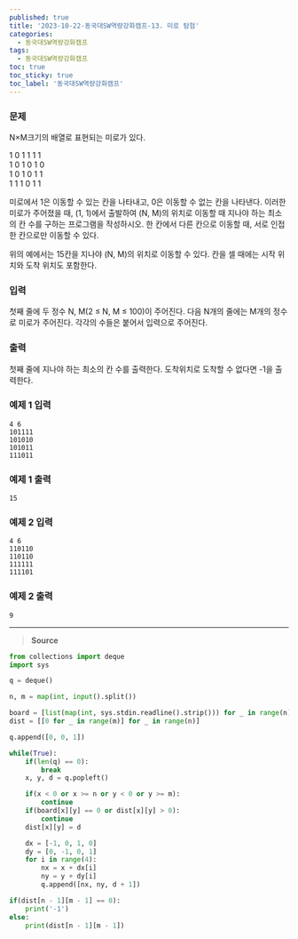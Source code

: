 ```yaml
---
published: true
title: '2023-10-22-동국대SW역량강화캠프-13. 미로 탐험'
categories:
  - 동국대SW역량강화캠프
tags:
  - 동국대SW역량강화캠프
toc: true
toc_sticky: true
toc_label: '동국대SW역량강화캠프'
---
```


### **문제**

N×M크기의 배열로 표현되는 미로가 있다.

1 0 1 1 1 1  
1 0 1 0 1 0  
1 0 1 0 1 1  
1 1 1 0 1 1

미로에서 1은 이동할 수 있는 칸을 나타내고, 0은 이동할 수 없는 칸을 나타낸다. 이러한 미로가 주어졌을 때, (1, 1)에서 출발하여 (N, M)의 위치로 이동할 때 지나야 하는 최소의 칸 수를 구하는 프로그램을 작성하시오. 한 칸에서 다른 칸으로 이동할 때, 서로 인접한 칸으로만 이동할 수 있다.

위의 예에서는 15칸을 지나야 (N, M)의 위치로 이동할 수 있다. 칸을 셀 때에는 시작 위치와 도착 위치도 포함한다.

### **입력**

첫째 줄에 두 정수 N, M(2 ≤ N, M ≤ 100)이 주어진다. 다음 N개의 줄에는 M개의 정수로 미로가 주어진다. 각각의 수들은 붙어서 입력으로 주어진다.

### **출력**

첫째 줄에 지나야 하는 최소의 칸 수를 출력한다. 도착위치로 도착할 수 없다면 -1을 출력한다.

### **예제 1 입력**

```
4 6
101111
101010
101011
111011
```

### **예제 1 출력**

```
15
```

### **예제 2 입력**

```
4 6
110110
110110
111111
111101
```

### **예제 2 출력**

```
9
```

---

> **Source**

```python
from collections import deque
import sys

q = deque()

n, m = map(int, input().split())

board = [list(map(int, sys.stdin.readline().strip())) for _ in range(n)]
dist = [[0 for _ in range(m)] for _ in range(n)]

q.append([0, 0, 1])

while(True):
    if(len(q) == 0):
        break
    x, y, d = q.popleft()

    if(x < 0 or x >= n or y < 0 or y >= m):
        continue
    if(board[x][y] == 0 or dist[x][y] > 0):
        continue
    dist[x][y] = d

    dx = [-1, 0, 1, 0]
    dy = [0, -1, 0, 1]
    for i in range(4):
        nx = x + dx[i]
        ny = y + dy[i]
        q.append([nx, ny, d + 1])

if(dist[n - 1][m - 1] == 0):
    print('-1')
else:
    print(dist[n - 1][m - 1])
```
